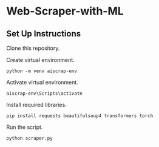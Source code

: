 # Web-Scraper-with-ML
## Set Up Instructions

Clone this repository.

Create virtual environment.
```
python -m venv aiscrap-env
```

Activate virtual environment.
```
aiscrap-env\Scripts\activate
```

Install required libraries.
```
pip install requests beautifulsoup4 transformers torch
```

Run the script.
```
python scraper.py
```



